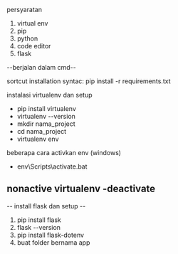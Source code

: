 persyaratan 
1. virtual env
2. pip
3. python
4. code editor
5. flask
   
--berjalan dalam cmd--

sortcut installation syntac:
pip install -r requirements.txt

instalasi virtualenv dan setup
- pip install virtualenv
- virtualenv --version 
- mkdir nama_project
- cd nama_project
- virtualenv env

beberapa cara activkan env (windows)
- env\Scripts\activate.bat
  
nonactive virtualenv 
-deactivate
-

-- install flask dan setup --
1. pip install flask
2. flask --version
3. pip install flask-dotenv
4. buat folder bernama app






